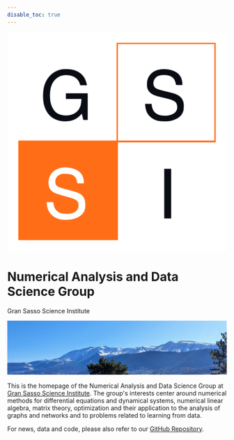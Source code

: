 ```yaml
---
disable_toc: true
---
```


<img class="gssi_logo" src="img/logo-quadrato-no-testo-bicolor.jpg"/>

<h1 class="title"> Numerical Analysis  and Data Science Group </h1> 
<subtitle> Gran Sasso Science Institute </subtitle>

![](img/gssi-mountains-2.jpg)

This is the homepage of the Numerical Analysis and Data Science Group at [Gran Sasso Science Institute](https://www.gssi.it). The group's interests  center around numerical methods for differential equations and dynamical systems, numerical linear algebra, matrix theory, optimization and their  application to the analysis of graphs and networks and to problems related to learning from data. 


For news, data and code, please also refer to our [GitHub Repository](https://github.com/compilelab).

<!-- ## About GSSI

 The Gran Sasso Science Institute (GSSI) is an international PhD school and a center for research and higher education in the areas of Physics, Mathematics, Computer Science and Social Sciences.  
Professors, researchers and students from all scientific backgrounds are selected internationally, following the standards set by the best research centers and PhD schools worldwide. -->

<!-- <br> -->

<!-- 

# News 
- <date> August 5, 2020 </date> Lorem ipsum dolor sit amet, consectetur adipiscing elit, sed do eiusmod tempor incididunt ut labore et dolore magna aliqua. Ut enim ad minim veniam, quis nostrud exercitation ullamco laboris nisi ut aliquip ex ea commodo consequat. Duis aute irure dolor in reprehenderit in voluptate velit esse cillum dolore eu fugiat nulla pariatur.

- <date> July 5, 2020 </date> Lorem ipsum dolor sit amet, consectetur adipiscing elit, sed do eiusmod tempor incididunt ut labore et dolore magna aliqua. Ut enim ad minim veniam, quis nostrud exercitation ullamco laboris nisi ut aliquip ex ea commodo consequat. Duis aute irure dolor in reprehenderit in voluptate velit esse cillum dolore eu fugiat nulla pariatur.

- <date> June 5, 2020 </date> Lorem ipsum dolor sit amet, consectetur adipiscing elit, sed do eiusmod tempor incididunt ut labore et dolore magna aliqua. Ut enim ad minim veniam, quis nostrud exercitation ullamco laboris nisi ut aliquip ex ea commodo consequat. Duis aute irure dolor in reprehenderit in voluptate velit esse cillum dolore eu fugiat nulla pariatur.

- <date> May 5, 2020 </date> Lorem ipsum dolor sit amet, consectetur adipiscing elit, sed do eiusmod tempor incididunt ut labore et dolore magna aliqua. Ut enim ad minim veniam, quis nostrud exercitation ullamco laboris nisi ut aliquip ex ea commodo consequat. Duis aute irure dolor in reprehenderit in voluptate velit esse cillum dolore eu fugiat nulla pariatur.

- <date> April 5, 2020 </date> Lorem ipsum dolor sit amet, consectetur adipiscing elit, sed do eiusmod tempor incididunt ut labore et dolore magna aliqua. Ut enim ad minim veniam, quis nostrud exercitation ullamco laboris nisi ut aliquip ex ea commodo consequat. Duis aute irure dolor in reprehenderit in voluptate velit esse cillum dolore eu fugiat nulla pariatur.

- <date> March 5, 2020 </date> Lorem ipsum dolor sit amet, consectetur adipiscing elit, sed do eiusmod tempor incididunt ut labore et dolore magna aliqua. Ut enim ad minim veniam, quis nostrud exercitation ullamco laboris nisi ut aliquip ex ea commodo consequat. Duis aute irure dolor in reprehenderit in voluptate velit esse cillum dolore eu fugiat nulla pariatur. -->
